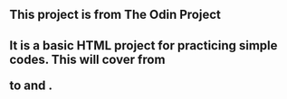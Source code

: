## This project is from The Odin Project

## It is a basic HTML project for practicing simple codes. This will cover from <p> to <links> and <img>.